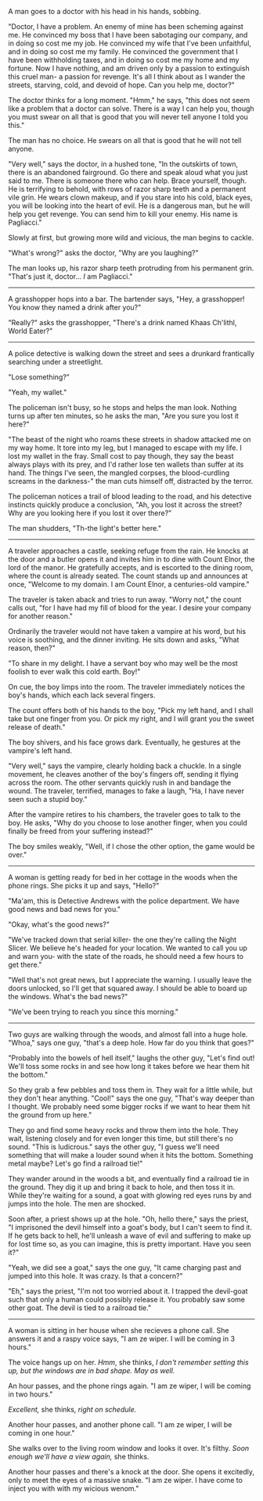 A man goes to a doctor with his head in his hands, sobbing.

"Doctor, I have a problem. An enemy of mine has been scheming against me. He convinced my boss that I have been sabotaging our company, and in doing so cost me my job. He convinced my wife that I've been unfaithful, and in doing so cost me my family. He convinced the government that I have been withholding taxes, and in doing so cost me my home and my fortune. Now I have nothing, and am driven only by a passion to extinguish this cruel man- a passion for revenge. It's all I think about as I wander the streets, starving, cold, and devoid of hope. Can you help me, doctor?"

The doctor thinks for a long moment. 
"Hmm," he says, "this does not seem like a problem that a doctor can solve. There is a way I can help you, though you must swear on all that is good that you will never tell anyone I told you this."

The man has no choice. He swears on all that is good that he will not tell anyone. 

"Very well," says the doctor, in a hushed tone, "In the outskirts of town, there is an abandoned fairground. Go there and speak aloud what you just said to me. There is someone there who can help. Brace yourself, though. He is terrifying to behold, with rows of razor sharp teeth and a permanent vile grin. He wears clown makeup, and if you stare into his cold, black eyes, you will be looking into the heart of evil. He is a dangerous man, but he will help you get revenge. You can send him to kill your enemy. His name is Pagliacci."

Slowly at first, but growing more wild and vicious, the man begins to cackle. 

"What's wrong?" asks the doctor, "Why are you laughing?"

The man looks up, his razor sharp teeth protruding from his permanent grin. "That's just it, doctor... *I* am Pagliacci."

__________

A grasshopper hops into a bar. The bartender says, "Hey, a grasshopper! You know they named a drink after you?"

"Really?" asks the grasshopper, "There's a drink named Khaas Ch'lithl, World Eater?"

__________

A police detective is walking down the street and sees a drunkard frantically searching under a streetlight. 

"Lose something?"

"Yeah, my wallet."

The policeman isn't busy, so he stops and helps the man look. Nothing turns up after ten minutes, so he asks the man, "Are you sure you lost it here?"

"The beast of the night who roams these streets in shadow attacked me on my way home. It tore into my leg, but I managed to escape with my life. I lost my wallet in the fray. Small cost to pay though, they say the beast always plays with its prey, and I'd rather lose ten wallets than suffer at its hand. The things I've seen, the mangled corpses, the blood-curdling screams in the darkness-" the man cuts himself off, distracted by the terror.

The policeman notices a trail of blood leading to the road, and his detective instincts quickly produce a conclusion, "Ah, you lost it across the street? Why are you looking here if you lost it over there?"

The man shudders, "Th-the light's better here."

__________
A traveler approaches a castle, seeking refuge from the rain. He knocks at the door and a butler opens it and invites him in to dine with Count Elnor, the lord of the manor. He gratefully accepts, and is escorted to the dining room, where the count is already seated. The count stands up and announces at once, "Welcome to my domain. I am Count Elnor, a centuries-old vampire."

The traveler is taken aback and tries to run away. "Worry not," the count calls out, "for I have had my fill of blood for the year. I desire your company for another reason."

Ordinarily the traveler would not have taken a vampire at his word, but his voice is soothing, and the dinner inviting. He sits down and asks, "What reason, then?"

"To share in my delight. I have a servant boy who may well be the most foolish to ever walk this cold earth. Boy!" 

On cue, the boy limps into the room. The traveler immediately notices the boy's hands, which each lack several fingers. 

The count offers both of his hands to the boy, "Pick my left hand, and I shall take but one finger from you. Or pick my right, and I will grant you the sweet release of death."

The boy shivers, and his face grows dark. Eventually, he gestures at the vampire's left hand. 

"Very well," says the vampire, clearly holding back a chuckle. In a single movement, he cleaves another of the boy's fingers off, sending it flying across the room. The other servants quickly rush in and bandage the wound. The traveler, terrified, manages to fake a laugh, "Ha, I have never seen such a stupid boy."

After the vampire retires to his chambers, the traveler goes to talk to the boy. He asks, "Why do you choose to lose another finger, when you could finally be freed from your suffering instead?"

The boy smiles weakly, "Well, if I chose the other option, the game would be over."

__________

A woman is getting ready for bed in her cottage in the woods when the phone rings. She picks it up and says, "Hello?"

"Ma'am, this is Detective Andrews with the police department. We have good news and bad news for you."

"Okay, what's the good news?"

"We've tracked down that serial killer- the one they're calling the Night Slicer. We believe he's headed for your location. We wanted to call you up and warn you- with the state of the roads, he should need a few hours to get there."

"Well that's not great news, but I appreciate the warning. I usually leave the doors unlocked, so I'll get that squared away. I should be able to board up the windows. What's the bad news?"

"We've been trying to reach you since this morning."

__________

Two guys are walking through the woods, and almost fall into a huge hole. "Whoa," says one guy, "that's a deep hole. How far do you think that goes?"

"Probably into the bowels of hell itself," laughs the other guy, "Let's find out! We'll toss some rocks in and see how long it takes before we hear them hit the bottom."

So they grab a few pebbles and toss them in. They wait for a little while, but they don't hear anything. "Cool!" says the one guy, "That's way deeper than I thought. We probably need some bigger rocks if we want to hear them hit the ground from up here."

They go and find some heavy rocks and throw them into the hole. They wait, listening closely and for even longer this time, but still there's no sound. "This is ludicrous." says the other guy, "I guess we'll need something that will make a louder sound when it hits the bottom. Something metal maybe? Let's go find a railroad tie!"

They wander around in the woods a bit, and eventually find a railroad tie in the ground. They dig it up and bring it back to hole, and then toss it in. While they're waiting for a sound, a goat with glowing red eyes runs by and jumps into the hole. The men are shocked. 

Soon after, a priest shows up at the hole. "Oh, hello there," says the priest, "I imprisoned the devil himself into a goat's body, but I can't seem to find it. If he gets back to hell, he'll unleash a wave of evil and suffering to make up for lost time so, as you can imagine, this is pretty important. Have you seen it?"

"Yeah, we did see a goat," says the one guy, "It came charging past and jumped into this hole. It was crazy. Is that a concern?"

"Eh," says the priest, "I'm not too worried about it. I trapped the devil-goat such that only a human could possibly release it. You probably saw some other goat. The devil is tied to a railroad tie."

__________

A woman is sitting in her house when she recieves a phone call. She answers it and a raspy voice says, "I am ze wiper. I will be coming in 3 hours."

The voice hangs up on her. *Hmm*, she thinks, *I don't remember setting this up, but the windows are in bad shape. May as well.*

An hour passes, and the phone rings again. "I am ze wiper, I will be coming in two hours."

*Excellent,* she thinks, *right on schedule.*

Another hour passes, and another phone call. "I am ze wiper, I will be coming in one hour."

She walks over to the living room window and looks it over. It's filthy. *Soon enough we'll have a view again,* she thinks.

Another hour passes and there's a knock at the door. She opens it excitedly, only to meet the eyes of a massive snake. "I am ze wiper. I have come to inject you with with my wicious wenom."